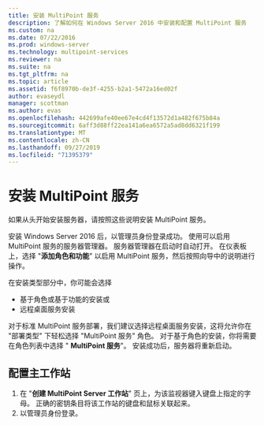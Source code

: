 ```yaml
---
title: 安装 MultiPoint 服务
description: 了解如何在 Windows Server 2016 中安装和配置 MultiPoint 服务
ms.custom: na
ms.date: 07/22/2016
ms.prod: windows-server
ms.technology: multipoint-services
ms.reviewer: na
ms.suite: na
ms.tgt_pltfrm: na
ms.topic: article
ms.assetid: f6f8970b-de3f-4255-b2a1-5472a16ed02f
author: evaseydl
manager: scottman
ms.author: evas
ms.openlocfilehash: 442699afe40ee67e4cd4f13572d1a482f675b84a
ms.sourcegitcommit: 6aff3d88ff22ea141a6ea6572a5ad8dd6321f199
ms.translationtype: MT
ms.contentlocale: zh-CN
ms.lasthandoff: 09/27/2019
ms.locfileid: "71395379"
---
```

# <a name="install-multipoint-services"></a>安装 MultiPoint 服务
如果从头开始安装服务器，请按照这些说明安装 MultiPoint 服务。  

安装 Windows Server 2016 后，以管理员身份登录成功。 使用可以启用 MultiPoint 服务的服务器管理器。 服务器管理器在启动时自动打开。 在仪表板上，选择 "**添加角色和功能**" 以启用 MultiPoint 服务，然后按照向导中的说明进行操作。

在安装类型部分中，你可能会选择 
- 基于角色或基于功能的安装或
- 远程桌面服务安装

对于标准 MultiPoint 服务部署，我们建议选择远程桌面服务安装，这将允许你在 "部署类型" 下轻松选择 "MultiPoint 服务" 角色。 对于基于角色的安装，你将需要在角色列表中选择 " **MultiPoint 服务**"。 安装成功后，服务器将重新启动。  
  
## <a name="configure-your-primary-station"></a>配置主工作站  
  
1.  在 "**创建 MultiPoint Server 工作站**" 页上，为该监视器键入键盘上指定的字母。 正确的密钥条目将该工作站的键盘和鼠标关联起来。  
2.  以管理员身份登录。  